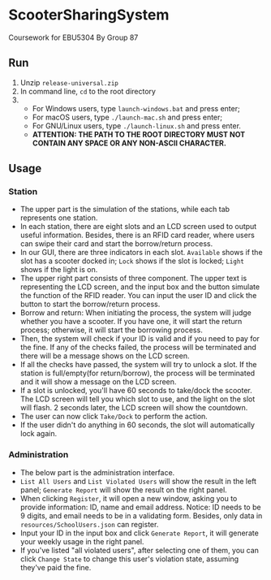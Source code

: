 # ScooterSharingSystem
Coursework for EBU5304 By Group 87
## Run
1. Unzip `release-universal.zip`
2. In command line, `cd` to the root directory
3. - For Windows users, type `launch-windows.bat` and press enter;
   - For macOS users, type `./launch-mac.sh` and press enter;
   - For GNU/Linux users, type `./launch-linux.sh` and press enter.
   - **ATTENTION: THE PATH TO THE ROOT DIRECTORY MUST NOT CONTAIN ANY SPACE OR ANY NON-ASCII CHARACTER.**
   
## Usage
### Station
- The upper part is the simulation of the stations, while each tab represents one station.
- In each station, there are eight slots and an LCD screen used to output useful information. Besides, there is an RFID card reader, where users can swipe their card and start the borrow/return process.
- In our GUI, there are three indicators in each slot. `Available` shows if the slot has a scooter docked in; `Lock` shows if the slot is locked; `Light` shows if the light is on.
- The upper right part consists of three component. The upper text is representing the LCD screen, and the input box and the button simulate the function of the RFID reader. You can input the user ID and click the button to start the borrow/return process.
- Borrow and return: When initiating the process, the system will judge whether you have a scooter. If you have one, it will start the return process; otherwise, it will start the borrowing process.
- Then, the system will check if your ID is valid and if you need to pay for the fine. If any of the checks failed, the process will be terminated and there will be a message shows on the LCD screen.
- If all the checks have passed, the system will try to unlock a slot. If the station is full/empty(for return/borrow), the process will be terminated and it will show a message on the LCD screen.
- If a slot is unlocked, you'll have 60 seconds to take/dock the scooter. The LCD screen will tell you which slot to use, and the light on the slot will flash. 2 seconds later, the LCD screen will show the countdown.
- The user can now click `Take/Dock` to perform the action.
- If the user didn't do anything in 60 seconds, the slot will automatically lock again.
### Administration
- The below part is the administration interface.
- `List All Users` and `List Violated Users` will show the result in the left panel; `Generate Report` will show the result on the right panel.
- When clicking `Register`, it will open a new window, asking you to provide information: ID, name and email address. Notice: ID needs to be 9 digits, and email needs to be in a validating form. Besides, only data in `resources/SchoolUsers.json` can register.
- Input your ID in the input box and click `Generate Report`, it will generate your weekly usage in the right panel.
- If you've listed "all violated users", after selecting one of them, you can click `Change State` to change this user's violation state, assuming they've paid the fine.
